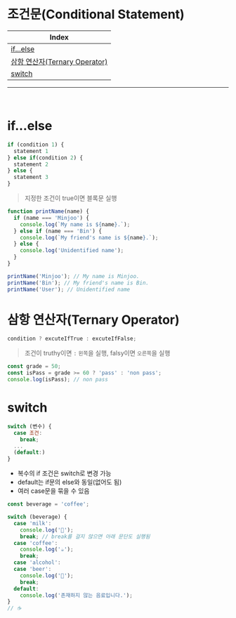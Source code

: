# 조건문(Conditional Statement)

<div align='center'>

| Index                                                         |
| ------------------------------------------------------------- |
| [if...else](#ifelse)                                          |
| [삼항 연산자(Ternary Operator)](#삼항-연산자ternary-operator) |
| [switch](#switch)                                             |

</div>
<hr />
<br />

# if...else

```js
if (condition 1) {
  statement 1
} else if(condition 2) {
  statement 2
} else {
  statement 3
}
```

> 지정한 조건이 true이면 블록문 실행

```js
function printName(name) {
  if (name === 'Minjoo') {
    console.log(`My name is ${name}.`);
  } else if (name === 'Bin') {
    console.log(`My friend's name is ${name}.`);
  } else {
    console.log('Unidentified name');
  }
}

printName('Minjoo'); // My name is Minjoo.
printName('Bin'); // My friend's name is Bin.
printName('User'); // Unidentified name
```

# 삼항 연산자(Ternary Operator)

```js
condition ? excuteIfTrue : excuteIfFalse;
```

> 조건이 truthy이면 `:` `왼쪽`을 실행, falsy이면 `오른쪽`을 실행

```js
const grade = 50;
const isPass = grade >= 60 ? 'pass' : 'non pass';
console.log(isPass); // non pass
```

# switch

```js
switch (변수) {
  case 조건:
    break;
  ...
  (default:)
}
```

- 복수의 if 조건은 switch로 변경 가능
- default는 if문의 else와 동일(없어도 됨)
- 여러 case문을 묶을 수 있음

```js
const beverage = 'coffee';

switch (beverage) {
  case 'milk':
    console.log('🥛');
    break; // break를 걸지 않으면 아래 문단도 실행됨
  case 'coffee':
    console.log('☕️');
    break;
  case 'alcohol':
  case 'beer':
    console.log('🍺');
    break;
  default:
    console.log('존재하지 않는 음료입니다.');
}
// ☕️
```

